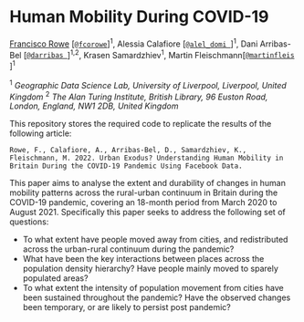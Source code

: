 # Human Mobility During COVID-19

[Francisco Rowe](http://www.franciscorowe.com) [[`@fcorowe`](http://twitter.com/fcorowe)]<sup>1</sup>, Alessia Calafiore [[`@alel_domi
`](https://twitter.com/alel_domi)]<sup>1</sup>, Dani Arribas-Bel [[`@darribas
`](https://twitter.com/darribas)]<sup>1,2</sup>, Krasen Samardzhiev<sup>1</sup>, Martin Fleischmann[[`@martinfleis`
](https://twitter.com/martinfleis)]<sup>1</sup>

<sup>1</sup> *Geographic Data Science Lab, University of Liverpool, Liverpool, United Kingdom*
<sup>2</sup> *The Alan Turing Institute, British Library, 96 Euston Road, London, England, NW1 2DB, United Kingdom*

This repository stores the required code to replicate the results of the following article:

```
Rowe, F., Calafiore, A., Arribas-Bel, D., Samardzhiev, K., Fleischmann, M. 2022. Urban Exodus? Understanding Human Mobility in Britain During the COVID-19 Pandemic Using Facebook Data.
```

This paper aims to analyse the extent and durability of changes in human mobility patterns across the rural-urban continuum in Britain during the COVID-19 pandemic, covering an 18-month period from March 2020 to August 2021. Specifically this paper seeks to address the following set of questions:
* To what extent have people moved away from cities, and redistributed across the urban-rural continuum during the pandemic?  
* What have been the key interactions between places across the population density hierarchy? Have people mainly moved to sparely populated areas?  
* To what extent the intensity of population movement from cities have been sustained throughout the pandemic? Have the observed changes been temporary, or are likely to persist post pandemic?
